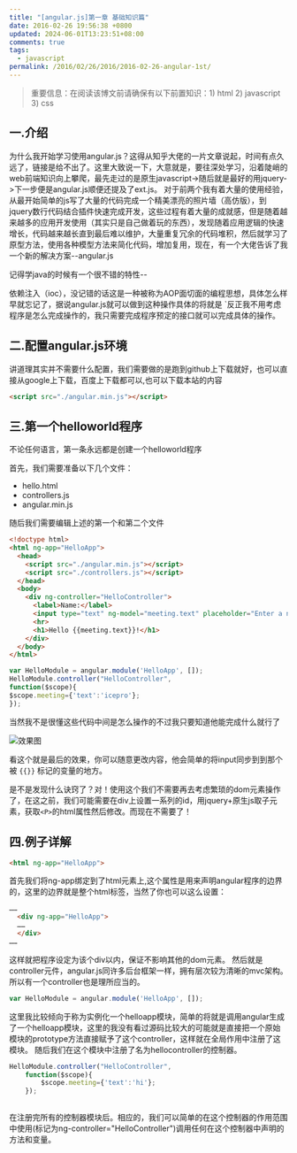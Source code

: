 ```yaml
---
title: "[angular.js]第一章 基础知识篇"
date: 2016-02-26 19:56:38 +0800
updated: 2024-06-01T13:23:51+08:00
comments: true
tags:
  - javascript
permalink: /2016/02/26/2016/2016-02-26-angular-1st/
---
```


> 重要信息：在阅读该博文前请确保有以下前置知识：1) html  2) javascript   3) css

## 一.介绍

为什么我开始学习使用angular.js？这得从知乎大佬的一片文章说起，时间有点久远了，链接是给不出了。这里大致说一下，大意就是，要往深处学习，沿着陡峭的web前端知识向上攀爬，最先走过的是原生javascript->随后就是最好的用jquery->下一步便是angular.js顺便还提及了ext.js。
对于前两个我有着大量的使用经验，从最开始简单的js写了大量的代码完成一个精美漂亮的照片墙（高仿版），到jquery数行代码结合插件快速完成开发，这些过程有着大量的成就感，但是随着越来越多的应用开发使用（其实只是自己做着玩的东西），发现随着应用逻辑的快速增长，代码越来越长直到最后难以维护，大量重复冗余的代码堆积，然后就学习了原型方法，使用各种模型方法来简化代码，增加复用，现在，有一个大佬告诉了我一个新的解决方案--angular.js

记得学java的时候有一个很不错的特性--

依赖注入（ioc），没记错的话这是一种被称为AOP面切面的编程思想，具体怎么样早就忘记了，据说angular.js就可以做到这种操作具体的将就是
`反正我不用考虑程序是怎么完成操作的，我只需要完成程序预定的接口就可以完成具体的操作。

<!--more-->

## 二.配置angular.js环境

讲道理其实并不需要什么配置，我们需要做的是跑到github上下载就好，也可以直接从google上下载，百度上下载都可以,也可以下载本站的内容 

```html
<script src="./angular.min.js"></script>
```

## 三.第一个helloworld程序

不论任何语言，第一条永远都是创建一个helloworld程序

首先，我们需要准备以下几个文件：

 * hello.html
 * controllers.js
 * angular.min.js

随后我们需要编辑上述的第一个和第二个文件

``` html
<!doctype html>
<html ng-app="HelloApp">
  <head>
    <script src="./angular.min.js"></script>
    <script src="./controllers.js"></script>
  </head>
  <body>
    <div ng-controller="HelloController">
      <label>Name:</label>
      <input type="text" ng-model="meeting.text" placeholder="Enter a name here">
      <hr>
      <h1>Hello {{meeting.text}}!</h1>
    </div>
  </body>
</html>

```

```js
var HelloModule = angular.module('HelloApp', []);
HelloModule.controller("HelloController",
function($scope){
$scope.meeting={'text':'icepro'};
});
```
当然我不是很懂这些代码中间是怎么操作的不过我只要知道他能完成什么就行了

![效果图](https://cdn.iceprosurface.com/images/effect.png)

看这个就是最后的效果，你可以随意更改内容，他会简单的将input同步到到那个被 `{{}}` 标记的变量的地方。

是不是发现什么诀窍了？对！使用这个我们不需要再去考虑繁琐的dom元素操作了，在这之前，我们可能需要在div上设置一系列的id，用jquery+原生js取子元素，获取`<P>`的html属性然后修改。而现在不需要了！

## 四.例子详解

```html
<html ng-app="HelloApp">
```

首先我们将ng-app绑定到了html元素上,这个属性是用来声明angular程序的边界的，这里的边界就是整个html标签，当然了你也可以这么设置：
```html
……
  <div ng-app="HelloApp">
  ……
  </div>
……
```

这样就把程序设定为该个div以内，保证不影响其他的dom元素。
然后就是controller元件，angular.js同许多后台框架一样，拥有层次较为清晰的mvc架构。
所以有一个controller也是理所应当的。

```js
var HelloModule = angular.module('HelloApp', []);
```

这里我比较倾向于称为实例化一个helloapp模块，简单的将就是调用angular生成了一个helloapp模块，这里的我没有看过源码比较大的可能就是直接把一个原始模块的prototype方法直接赋予了这个controller，这样就在全局作用中注册了这模块。
随后我们在这个模块中注册了名为hellocontroller的控制器。

```js
HelloModule.controller("HelloController",
    function($scope){
        $scope.meeting={'text':'hi'};
    });
    
```

在注册完所有的控制器模块后。相应的，我们可以简单的在这个控制器的作用范围中使用(标记为ng-controller="HelloController")调用任何在这个控制器中声明的方法和变量。
